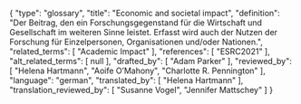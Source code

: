 {
    "type": "glossary",
    "title": "Economic and societal impact",
    "definition": "Der Beitrag, den ein Forschungsgegenstand für die Wirtschaft und Gesellschaft im weiteren Sinne leistet. Erfasst wird auch der Nutzen der Forschung für Einzelpersonen, Organisationen und/oder Nationen.",
    "related_terms": [
        "Academic Impact"
    ],
    "references": [
        "ESRC2021"
    ],
    "alt_related_terms": [
        null
    ],
    "drafted_by": [
        "Adam Parker"
    ],
    "reviewed_by": [
        "Helena Hartmann",
        "Aoife O’Mahony",
        "Charlotte R. Pennington"
    ],
    "language": "german",
    "translated_by": [
        "Helena Hartmann"
    ],
    "translation_reviewed_by": [
        "Susanne Vogel",
        "Jennifer Mattschey"
    ]
}